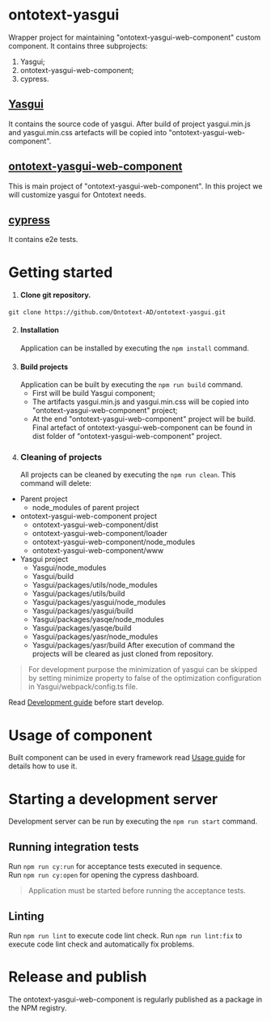 # ontotext-yasgui

Wrapper project for maintaining "ontotext-yasgui-web-component" custom component. It contains three subprojects:
1. Yasgui;
2. ontotext-yasgui-web-component;
3. cypress.

## [Yasgui](https://github.com/TriplyDB/Yasgui)
It contains the source code of yasgui. After build of project yasgui.min.js and yasgui.min.css artefacts will
be copied into "ontotext-yasgui-web-component".

## [ontotext-yasgui-web-component](ontotext-yasgui-web-component/README.md)
This is main project of "ontotext-yasgui-web-component". In this project we will customize yasgui for Ontotext needs.

## [cypress](cypress)
It contains e2e tests.

# Getting started

1. #### Clone git repository.
```
git clone https://github.com/Ontotext-AD/ontotext-yasgui.git
```
2. #### Installation<br/>
   Application can be installed by executing the ``` npm install ``` command.
3. #### Build projects<br/>
   Application can be built by executing the ``` npm run build ``` command.
    - First will be build Yasgui component;
    - The artifacts yasgui.min.js and yasgui.min.css will be copied into "ontotext-yasgui-web-component" project;
    - At the end "ontotext-yasgui-web-component" project will be build.
   Final artefact of ontotext-yasgui-web-component can be found in dist folder of "ontotext-yasgui-web-component" project.
4. ### Cleaning of projects</b>
   All projects can be cleaned by executing the ``` npm run clean ```. This command will delete:
  - Parent project
    - node_modules of parent project
  - ontotext-yasgui-web-component project
    - ontotext-yasgui-web-component/dist
    - ontotext-yasgui-web-component/loader
    - ontotext-yasgui-web-component/node_modules
    - ontotext-yasgui-web-component/www
  - Yasgui project
    - Yasgui/node_modules
    - Yasgui/build
    - Yasgui/packages/utils/node_modules
    - Yasgui/packages/utils/build
    - Yasgui/packages/yasgui/node_modules
    - Yasgui/packages/yasgui/build
    - Yasgui/packages/yasqe/node_modules
    - Yasgui/packages/yasqe/build
    - Yasgui/packages/yasr/node_modules
    - Yasgui/packages/yasr/build
After execution of command the projects will be cleared as just cloned from repository.
> For development purpose the minimization of yasgui can be skipped by setting minimize property to false of the optimization configuration in Yasgui/webpack/config.ts file.

Read [Development guide](ontotext-yasgui-web-component/src/docs/development-guide.md) before start develop.

# Usage of component
Built component can be used in every framework read [Usage guide](ontotext-yasgui-web-component/README.md) for details how to use it.

# Starting a development server
Development server can be run by executing the ``` npm run start ``` command.

## Running integration tests
Run `npm run cy:run` for acceptance tests executed in sequence. <br/>
Run `npm run cy:open` for opening the cypress dashboard. <br/>

> Application must be started before running the acceptance tests.

## Linting
Run `npm run lint` to execute code lint check.
Run `npm run lint:fix` to execute code lint check and automatically fix problems.

# Release and publish
The ontotext-yasgui-web-component is regularly published as a package in the NPM registry.